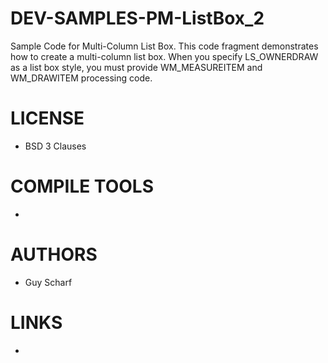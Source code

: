 # DEV-SAMPLES-PM-ListBox_2
Sample Code for Multi-Column List Box. This code fragment demonstrates how to create a multi-column list box. When you specify LS_OWNERDRAW as a list box style, you must provide WM_MEASUREITEM and WM_DRAWITEM processing code.

LICENSE
===============
* BSD 3 Clauses

COMPILE TOOLS
===============
* 
 
AUTHORS
===============
* Guy Scharf

LINKS
===============
* 
